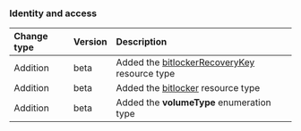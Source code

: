 ### Identity and access

| **Change type** | **Version** | **Description** |
|:---|:---|:---|
|Addition|beta|Added the [bitlockerRecoveryKey](https://docs.microsoft.com/en-us/graph/api/resources/bitlockerRecoveryKey?view=graph-rest-beta) resource type|
|Addition|beta|Added the [bitlocker](https://docs.microsoft.com/en-us/graph/api/resources/bitlocker?view=graph-rest-beta) resource type|
|Addition|beta|Added the **volumeType** enumeration type|
